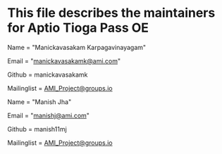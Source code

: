 
# This file describes the maintainers for Aptio Tioga Pass OE

Name = "Manickavasakam Karpagavinayagam"

Email = "manickavasakamk@ami.com"

Github = manickavasakamk

Mailinglist = AMI_Project@groups.io


Name = "Manish Jha"

Email = "manishj@ami.com"

Github = manish11mj

Mailinglist = AMI_Project@groups.io



